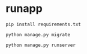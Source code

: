 # runapp

`pip install requirements.txt`  

`python manage.py migrate`  

`python manage.py runserver`
